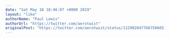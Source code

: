 ```yaml
---
date: "Sat May 18 18:46:07 +0000 2019"
layout: "like"
authorName: "Paul Lewis"
authorUrl: "https://twitter.com/aerotwist"
originalPost: "https://twitter.com/aerotwist/status/1129820477667586051"
---
```

